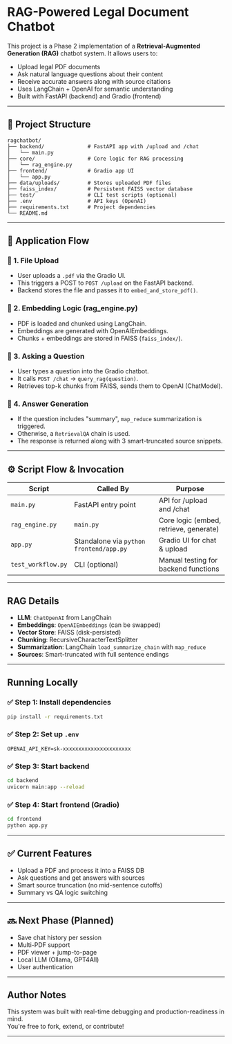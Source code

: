 
# RAG-Powered Legal Document Chatbot

This project is a Phase 2 implementation of a **Retrieval-Augmented Generation (RAG)** chatbot system. It allows users to:

-  Upload legal PDF documents
-  Ask natural language questions about their content
-  Receive accurate answers along with source citations
-  Uses LangChain + OpenAI for semantic understanding
-  Built with FastAPI (backend) and Gradio (frontend)

---

## 📁 Project Structure

```
ragchatbot/
├── backend/              # FastAPI app with /upload and /chat
│   └── main.py
├── core/                 # Core logic for RAG processing
│   └── rag_engine.py
├── frontend/             # Gradio app UI
│   └── app.py
├── data/uploads/         # Stores uploaded PDF files
├── faiss_index/          # Persistent FAISS vector database
├── test/                 # CLI test scripts (optional)
├── .env                  # API keys (OpenAI)
├── requirements.txt      # Project dependencies
└── README.md
```

---

## 🔄 Application Flow

### 📌 1. File Upload
- User uploads a `.pdf` via the Gradio UI.
- This triggers a POST to `POST /upload` on the FastAPI backend.
- Backend stores the file and passes it to `embed_and_store_pdf()`.

### 📌 2. Embedding Logic (rag_engine.py)
- PDF is loaded and chunked using LangChain.
- Embeddings are generated with OpenAIEmbeddings.
- Chunks + embeddings are stored in FAISS (`faiss_index/`).

### 📌 3. Asking a Question
- User types a question into the Gradio chatbot.
- It calls `POST /chat` → `query_rag(question)`.
- Retrieves top-k chunks from FAISS, sends them to OpenAI (ChatModel).

### 📌 4. Answer Generation
- If the question includes "summary", `map_reduce` summarization is triggered.
- Otherwise, a `RetrievalQA` chain is used.
- The response is returned along with 3 smart-truncated source snippets.

---

## ⚙️ Script Flow & Invocation

| Script         | Called By             | Purpose |
|----------------|-----------------------|---------|
| `main.py`      | FastAPI entry point   | API for /upload and /chat |
| `rag_engine.py`| `main.py`             | Core logic (embed, retrieve, generate) |
| `app.py`       | Standalone via `python frontend/app.py` | Gradio UI for chat & upload |
| `test_workflow.py` | CLI (optional)    | Manual testing for backend functions |

---

##  RAG Details

- **LLM**: `ChatOpenAI` from LangChain
- **Embeddings**: `OpenAIEmbeddings` (can be swapped)
- **Vector Store**: FAISS (disk-persisted)
- **Chunking**: RecursiveCharacterTextSplitter
- **Summarization**: LangChain `load_summarize_chain` with `map_reduce`
- **Sources**: Smart-truncated with full sentence endings

---

##  Running Locally

### ✅ Step 1: Install dependencies

```bash
pip install -r requirements.txt
```

### ✅ Step 2: Set up `.env`

```
OPENAI_API_KEY=sk-xxxxxxxxxxxxxxxxxxxxxx
```

### ✅ Step 3: Start backend

```bash
cd backend
uvicorn main:app --reload
```

### ✅ Step 4: Start frontend (Gradio)

```bash
cd frontend
python app.py
```

---

## ✅ Current Features

- Upload a PDF and process it into a FAISS DB
- Ask questions and get answers with sources
- Smart source truncation (no mid-sentence cutoffs)
- Summary vs QA logic switching

---

## 🔜 Next Phase (Planned)

-  Save chat history per session
-  Multi-PDF support
-  PDF viewer + jump-to-page
-  Local LLM (Ollama, GPT4All)
-  User authentication

---

##  Author Notes

This system was built with real-time debugging and production-readiness in mind.  
You're free to fork, extend, or contribute!

---

